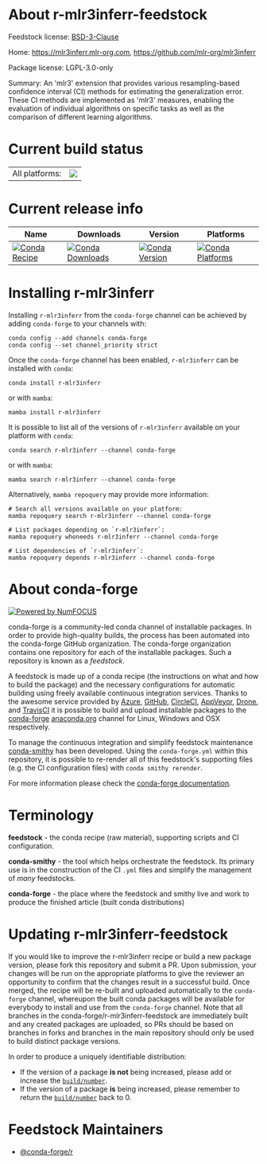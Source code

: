 About r-mlr3inferr-feedstock
============================

Feedstock license: [BSD-3-Clause](https://github.com/conda-forge/r-mlr3inferr-feedstock/blob/main/LICENSE.txt)

Home: https://mlr3inferr.mlr-org.com, https://github.com/mlr-org/mlr3inferr

Package license: LGPL-3.0-only

Summary: An 'mlr3' extension that provides various resampling-based confidence interval (CI) methods for estimating the generalization error.  These CI methods are implemented as 'mlr3' measures, enabling the evaluation of individual algorithms on specific tasks as well as the comparison of different learning algorithms.

Current build status
====================


<table><tr><td>All platforms:</td>
    <td>
      <a href="https://dev.azure.com/conda-forge/feedstock-builds/_build/latest?definitionId=24622&branchName=main">
        <img src="https://dev.azure.com/conda-forge/feedstock-builds/_apis/build/status/r-mlr3inferr-feedstock?branchName=main">
      </a>
    </td>
  </tr>
</table>

Current release info
====================

| Name | Downloads | Version | Platforms |
| --- | --- | --- | --- |
| [![Conda Recipe](https://img.shields.io/badge/recipe-r--mlr3inferr-green.svg)](https://anaconda.org/conda-forge/r-mlr3inferr) | [![Conda Downloads](https://img.shields.io/conda/dn/conda-forge/r-mlr3inferr.svg)](https://anaconda.org/conda-forge/r-mlr3inferr) | [![Conda Version](https://img.shields.io/conda/vn/conda-forge/r-mlr3inferr.svg)](https://anaconda.org/conda-forge/r-mlr3inferr) | [![Conda Platforms](https://img.shields.io/conda/pn/conda-forge/r-mlr3inferr.svg)](https://anaconda.org/conda-forge/r-mlr3inferr) |

Installing r-mlr3inferr
=======================

Installing `r-mlr3inferr` from the `conda-forge` channel can be achieved by adding `conda-forge` to your channels with:

```
conda config --add channels conda-forge
conda config --set channel_priority strict
```

Once the `conda-forge` channel has been enabled, `r-mlr3inferr` can be installed with `conda`:

```
conda install r-mlr3inferr
```

or with `mamba`:

```
mamba install r-mlr3inferr
```

It is possible to list all of the versions of `r-mlr3inferr` available on your platform with `conda`:

```
conda search r-mlr3inferr --channel conda-forge
```

or with `mamba`:

```
mamba search r-mlr3inferr --channel conda-forge
```

Alternatively, `mamba repoquery` may provide more information:

```
# Search all versions available on your platform:
mamba repoquery search r-mlr3inferr --channel conda-forge

# List packages depending on `r-mlr3inferr`:
mamba repoquery whoneeds r-mlr3inferr --channel conda-forge

# List dependencies of `r-mlr3inferr`:
mamba repoquery depends r-mlr3inferr --channel conda-forge
```


About conda-forge
=================

[![Powered by
NumFOCUS](https://img.shields.io/badge/powered%20by-NumFOCUS-orange.svg?style=flat&colorA=E1523D&colorB=007D8A)](https://numfocus.org)

conda-forge is a community-led conda channel of installable packages.
In order to provide high-quality builds, the process has been automated into the
conda-forge GitHub organization. The conda-forge organization contains one repository
for each of the installable packages. Such a repository is known as a *feedstock*.

A feedstock is made up of a conda recipe (the instructions on what and how to build
the package) and the necessary configurations for automatic building using freely
available continuous integration services. Thanks to the awesome service provided by
[Azure](https://azure.microsoft.com/en-us/services/devops/), [GitHub](https://github.com/),
[CircleCI](https://circleci.com/), [AppVeyor](https://www.appveyor.com/),
[Drone](https://cloud.drone.io/welcome), and [TravisCI](https://travis-ci.com/)
it is possible to build and upload installable packages to the
[conda-forge](https://anaconda.org/conda-forge) [anaconda.org](https://anaconda.org/)
channel for Linux, Windows and OSX respectively.

To manage the continuous integration and simplify feedstock maintenance
[conda-smithy](https://github.com/conda-forge/conda-smithy) has been developed.
Using the ``conda-forge.yml`` within this repository, it is possible to re-render all of
this feedstock's supporting files (e.g. the CI configuration files) with ``conda smithy rerender``.

For more information please check the [conda-forge documentation](https://conda-forge.org/docs/).

Terminology
===========

**feedstock** - the conda recipe (raw material), supporting scripts and CI configuration.

**conda-smithy** - the tool which helps orchestrate the feedstock.
                   Its primary use is in the construction of the CI ``.yml`` files
                   and simplify the management of *many* feedstocks.

**conda-forge** - the place where the feedstock and smithy live and work to
                  produce the finished article (built conda distributions)


Updating r-mlr3inferr-feedstock
===============================

If you would like to improve the r-mlr3inferr recipe or build a new
package version, please fork this repository and submit a PR. Upon submission,
your changes will be run on the appropriate platforms to give the reviewer an
opportunity to confirm that the changes result in a successful build. Once
merged, the recipe will be re-built and uploaded automatically to the
`conda-forge` channel, whereupon the built conda packages will be available for
everybody to install and use from the `conda-forge` channel.
Note that all branches in the conda-forge/r-mlr3inferr-feedstock are
immediately built and any created packages are uploaded, so PRs should be based
on branches in forks and branches in the main repository should only be used to
build distinct package versions.

In order to produce a uniquely identifiable distribution:
 * If the version of a package **is not** being increased, please add or increase
   the [``build/number``](https://docs.conda.io/projects/conda-build/en/latest/resources/define-metadata.html#build-number-and-string).
 * If the version of a package **is** being increased, please remember to return
   the [``build/number``](https://docs.conda.io/projects/conda-build/en/latest/resources/define-metadata.html#build-number-and-string)
   back to 0.

Feedstock Maintainers
=====================

* [@conda-forge/r](https://github.com/orgs/conda-forge/teams/r/)

